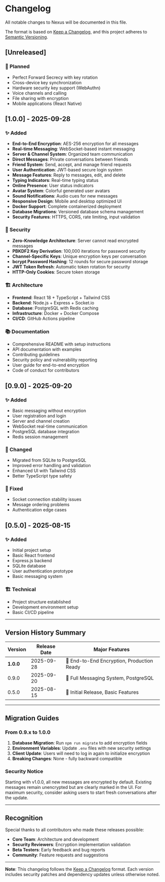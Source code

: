 # Changelog

All notable changes to Nexus will be documented in this file.

The format is based on [Keep a Changelog](https://keepachangelog.com/en/1.0.0/),
and this project adheres to [Semantic Versioning](https://semver.org/spec/v2.0.0.html).

## [Unreleased]

### 🎯 Planned
- Perfect Forward Secrecy with key rotation
- Cross-device key synchronization
- Hardware security key support (WebAuthn)
- Voice channels and calling
- File sharing with encryption
- Mobile applications (React Native)

## [1.0.0] - 2025-09-28

### ✨ Added
- **End-to-End Encryption**: AES-256 encryption for all messages
- **Real-time Messaging**: WebSocket-based instant messaging
- **Server & Channel System**: Organized team communication
- **Direct Messages**: Private conversations between friends
- **Friend System**: Send, accept, and manage friend requests
- **User Authentication**: JWT-based secure login system
- **Message Features**: Reply to messages, edit, and delete
- **Typing Indicators**: Real-time typing status
- **Online Presence**: User status indicators
- **Avatar System**: Colorful generated user avatars
- **Sound Notifications**: Audio cues for new messages
- **Responsive Design**: Mobile and desktop optimized UI
- **Docker Support**: Complete containerized deployment
- **Database Migrations**: Versioned database schema management
- **Security Features**: HTTPS, CORS, rate limiting, input validation

### 🔐 Security
- **Zero-Knowledge Architecture**: Server cannot read encrypted messages
- **PBKDF2 Key Derivation**: 100,000 iterations for password security
- **Channel-Specific Keys**: Unique encryption keys per conversation
- **bcrypt Password Hashing**: 12 rounds for secure password storage
- **JWT Token Refresh**: Automatic token rotation for security
- **HTTP-Only Cookies**: Secure token storage

### 🏗️ Architecture
- **Frontend**: React 18 + TypeScript + Tailwind CSS
- **Backend**: Node.js + Express + Socket.io
- **Database**: PostgreSQL with Redis caching
- **Infrastructure**: Docker + Docker Compose
- **CI/CD**: GitHub Actions pipeline

### 📚 Documentation
- Comprehensive README with setup instructions
- API documentation with examples
- Contributing guidelines
- Security policy and vulnerability reporting
- User guide for end-to-end encryption
- Code of conduct for contributors

## [0.9.0] - 2025-09-20

### ✨ Added
- Basic messaging without encryption
- User registration and login
- Server and channel creation
- WebSocket real-time communication
- PostgreSQL database integration
- Redis session management

### 🔧 Changed
- Migrated from SQLite to PostgreSQL
- Improved error handling and validation
- Enhanced UI with Tailwind CSS
- Better TypeScript type safety

### 🐛 Fixed
- Socket connection stability issues
- Message ordering problems
- Authentication edge cases

## [0.5.0] - 2025-08-15

### ✨ Added
- Initial project setup
- Basic React frontend
- Express.js backend
- SQLite database
- User authentication prototype
- Basic messaging system

### 🏗️ Technical
- Project structure established
- Development environment setup
- Basic CI/CD pipeline

---

## Version History Summary

| Version | Release Date | Major Features |
|---------|--------------|----------------|
| **1.0.0** | 2025-09-28 | 🔐 End-to-End Encryption, Production Ready |
| 0.9.0 | 2025-09-20 | 💬 Full Messaging System, PostgreSQL |
| 0.5.0 | 2025-08-15 | 🚀 Initial Release, Basic Features |

---

## Migration Guides

### From 0.9.x to 1.0.0
1. **Database Migration**: Run `npm run migrate` to add encryption fields
2. **Environment Variables**: Update `.env` files with new security settings
3. **Client Update**: Users will need to log in again to initialize encryption
4. **Breaking Changes**: None - fully backward compatible

### Security Notice
Starting with v1.0.0, all new messages are encrypted by default. Existing messages remain unencrypted but are clearly marked in the UI. For maximum security, consider asking users to start fresh conversations after the update.

---

## Recognition

Special thanks to all contributors who made these releases possible:

- **Core Team**: Architecture and development
- **Security Reviewers**: Encryption implementation validation
- **Beta Testers**: Early feedback and bug reports
- **Community**: Feature requests and suggestions

---

**Note**: This changelog follows the [Keep a Changelog](https://keepachangelog.com/) format. Each version includes security patches and dependency updates unless otherwise noted.